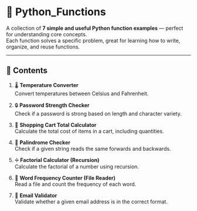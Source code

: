 # 🐍 Python_Functions

A collection of **7 simple and useful Python function examples** — perfect for understanding core concepts.  
Each function solves a specific problem, great for learning how to write, organize, and reuse functions.

---

## 📜 Contents

1. 🌡 **Temperature Converter**  
   Convert temperatures between Celsius and Fahrenheit.

2. 🔒 **Password Strength Checker**  
   Check if a password is strong based on length and character variety.

3. 🛒 **Shopping Cart Total Calculator**  
   Calculate the total cost of items in a cart, including quantities.

4. 🔄 **Palindrome Checker**  
   Check if a given string reads the same forwards and backwards.

5. ➗ **Factorial Calculator (Recursion)**  
   Calculate the factorial of a number using recursion.

6. 📂 **Word Frequency Counter (File Reader)**  
   Read a file and count the frequency of each word.

7. 📧 **Email Validator**  
   Validate whether a given email address is in the correct format.

